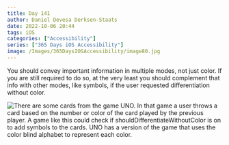 ```yaml
---
title: Day 141
author: Daniel Devesa Derksen-Staats
date: 2022-10-06 20:44
tags: iOS
categories: ["Accessibility"]
series: ["365 Days iOS Accessibility"]
image: /Images/365DaysIOSAccessibility/image80.jpg
---
```


You should convey important information in multiple modes, not just color. If you are still required to do so, at the very least you should complement that info with other modes, like symbols, if the user requested differentiation without color.

![There are some cards from the game UNO. In that game a user throws a card based on the number or color of the card played by the previous player. A game like this could check if shouldDifferentiateWithoutColor is on to add symbols to the cards. UNO has a version of the game that uses the color blind alphabet to represent each color.](/Images/365DaysIOSAccessibility/image80.jpg)

